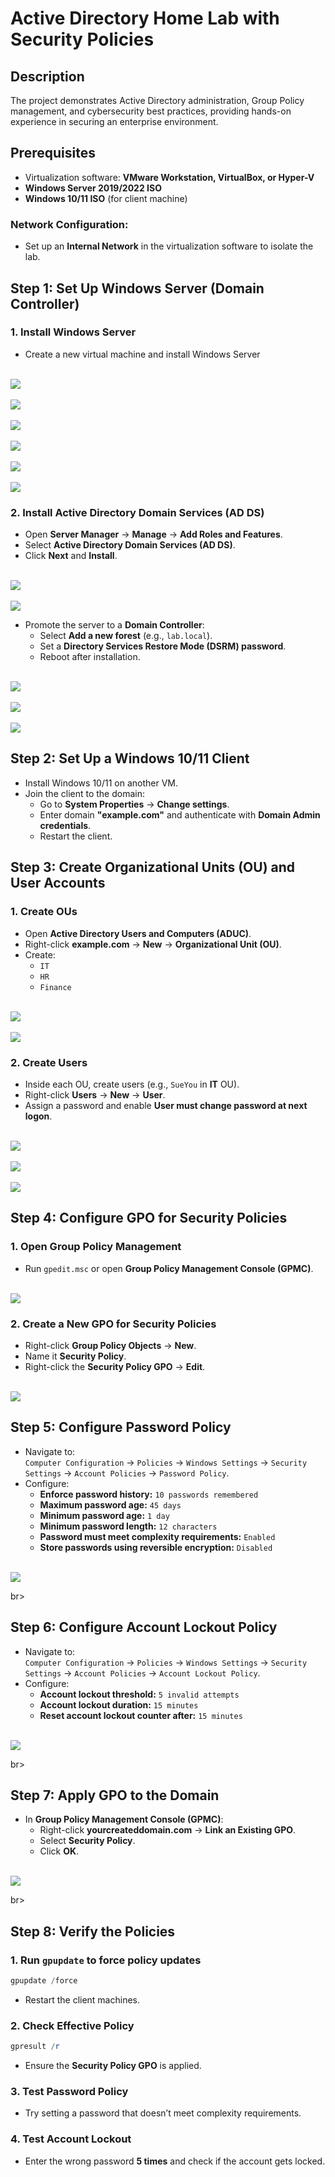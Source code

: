 # Active Directory Home Lab with Security Policies

## Description
The project demonstrates Active Directory administration, Group Policy management, and cybersecurity best practices, providing hands-on experience in securing an enterprise environment.

## Prerequisites
- Virtualization software: **VMware Workstation, VirtualBox, or Hyper-V**
- **Windows Server 2019/2022 ISO**
- **Windows 10/11 ISO** (for client machine)

### Network Configuration:
- Set up an **Internal Network** in the virtualization software to isolate the lab.

## Step 1: Set Up Windows Server (Domain Controller)
### 1. Install Windows Server
- Create a new virtual machine and install Windows Server
<p align="justified">
<br><img src= "https://i.imgur.com/m6eW03o.png"><br>
<br><img src= "https://i.imgur.com/us6cikB.png"><br>
<br><img src= "https://i.imgur.com/KBwz9Rv.png"><br>
<br><img src= "https://i.imgur.com/v4c28l0.png"><br>
<br><img src= "https://i.imgur.com/uMR7g1E.png"><br>
<br><img src= "https://i.imgur.com/fdZ8x1l.png"><br>

### 2. Install Active Directory Domain Services (AD DS)
- Open **Server Manager** → **Manage** → **Add Roles and Features**.
- Select **Active Directory Domain Services (AD DS)**.
- Click **Next** and **Install**.
<p align="justified">
<br><img src= "https://i.imgur.com/1rhKeQp.png"><br>
<br><img src= "https://i.imgur.com/1rhKeQp.png"><br>

- Promote the server to a **Domain Controller**:
  - Select **Add a new forest** (e.g., `lab.local`).
  - Set a **Directory Services Restore Mode (DSRM) password**.
  - Reboot after installation.
 <p align="justified">
<br><img src="https://i.imgur.com/A2RnMo7.png"></br>
<br><img src= "https://i.imgur.com/BxIvDe7.png"><br>
<br><img src= "https://i.imgur.com/IwhxnRv.png"><br> 

## Step 2: Set Up a Windows 10/11 Client
- Install Windows 10/11 on another VM.
- Join the client to the domain:
  - Go to **System Properties** → **Change settings**.
  - Enter domain **"example.com"** and authenticate with **Domain Admin credentials**.
  - Restart the client.

## Step 3: Create Organizational Units (OU) and User Accounts
### 1. Create OUs
- Open **Active Directory Users and Computers (ADUC)**.
- Right-click **example.com** → **New** → **Organizational Unit (OU)**.
- Create:
  - `IT`
  - `HR`
  - `Finance`
<p align="justified">
<br><img src=  "https://i.imgur.com/TCmm24b.png"></br>
<br><img src="https://i.imgur.com/jk6DbTx.png"></br>

### 2. Create Users
- Inside each OU, create users (e.g., `SueYou` in **IT** OU).
- Right-click **Users** → **New** → **User**.
- Assign a password and enable **User must change password at next logon**.
<p align="justified">
<br><img src=  "https://i.imgur.com/cB10FEe.png"></br>
<br><img src= "https://i.imgur.com/GbL8hHd.png"></br>
<br><img src= "https://i.imgur.com/ceJ2Vym.png"></br>

## Step 4: Configure GPO for Security Policies
### 1. Open Group Policy Management
- Run `gpedit.msc` or open **Group Policy Management Console (GPMC)**.
<p align="justified">
<br><img src=  "https://i.imgur.com/K2BBwy8.png"></br>

### 2. Create a New GPO for Security Policies
- Right-click **Group Policy Objects** → **New**.
- Name it **Security Policy**.
- Right-click the **Security Policy GPO** → **Edit**.
<p align="justified">
<br><img src=  "https://i.imgur.com/3r3kUfy.png"></br>

## Step 5: Configure Password Policy
- Navigate to:  
  `Computer Configuration` → `Policies` → `Windows Settings` → `Security Settings` → `Account Policies` → `Password Policy`.
- Configure:
  - **Enforce password history:** `10 passwords remembered`
  - **Maximum password age:** `45 days`
  - **Minimum password age:** `1 day`
  - **Minimum password length:** `12 characters`
  - **Password must meet complexity requirements:** `Enabled`
  - **Store passwords using reversible encryption:** `Disabled`
<p align="justified">
<br><img src= "https://i.imgur.com/136fuiq.png"></p>br>

## Step 6: Configure Account Lockout Policy
- Navigate to:  
  `Computer Configuration` → `Policies` → `Windows Settings` → `Security Settings` → `Account Policies` → `Account Lockout Policy`.
- Configure:
  - **Account lockout threshold:** `5 invalid attempts`
  - **Account lockout duration:** `15 minutes`
  - **Reset account lockout counter after:** `15 minutes`
<p align="justified">
<br><img src= "https://i.imgur.com/J8ZIRJn.png"></p>br>

## Step 7: Apply GPO to the Domain
- In **Group Policy Management Console (GPMC)**:
  - Right-click **yourcreateddomain.com** → **Link an Existing GPO**.
  - Select **Security Policy**.
  - Click **OK**.
<p align="justified">
<br><img src= "https://i.imgur.com/yZeJPiO.png"></p>br>

## Step 8: Verify the Policies
### 1. Run `gpupdate` to force policy updates
```powershell
gpupdate /force
```
- Restart the client machines.

### 2. Check Effective Policy
```powershell
gpresult /r
```
- Ensure the **Security Policy GPO** is applied.

### 3. Test Password Policy
- Try setting a password that doesn’t meet complexity requirements.

### 4. Test Account Lockout
- Enter the wrong password **5 times** and check if the account gets locked.
